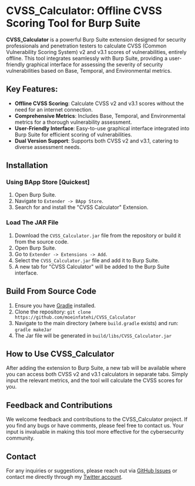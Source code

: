 # CVSS_Calculator: Offline CVSS Scoring Tool for Burp Suite

**CVSS_Calculator** is a powerful Burp Suite extension designed for security professionals and penetration testers to calculate CVSS (Common Vulnerability Scoring System) v2 and v3.1 scores of vulnerabilities, entirely offline. This tool integrates seamlessly with Burp Suite, providing a user-friendly graphical interface for assessing the severity of security vulnerabilities based on Base, Temporal, and Environmental metrics.

## Key Features:
- **Offline CVSS Scoring**: Calculate CVSS v2 and v3.1 scores without the need for an internet connection.
- **Comprehensive Metrics**: Includes Base, Temporal, and Environmental metrics for a thorough vulnerability assessment.
- **User-Friendly Interface**: Easy-to-use graphical interface integrated into Burp Suite for efficient scoring of vulnerabilities.
- **Dual Version Support**: Supports both CVSS v2 and v3.1, catering to diverse assessment needs.

## Installation

### Using BApp Store [Quickest]
1. Open Burp Suite.
2. Navigate to `Extender -> BApp Store`.
3. Search for and install the "CVSS Calculator" Extension.

### Load The JAR File
1. Download the `CVSS_Calculator.jar` file from the repository or build it from the source code.
2. Open Burp Suite.
3. Go to `Extender -> Extensions -> Add`.
4. Select the `CVSS_Calculator.jar` file and add it to Burp Suite.
5. A new tab for "CVSS Calculator" will be added to the Burp Suite interface.

## Build From Source Code
1. Ensure you have [Gradle](https://gradle.org/install/) installed.
2. Clone the repository: `git clone https://github.com/moeinfatehi/CVSS_Calculator`
3. Navigate to the main directory (where `build.gradle` exists) and run: `gradle makeJar`
4. The Jar file will be generated in `build/libs/CVSS_Calculator.jar`

## How to Use CVSS_Calculator
After adding the extension to Burp Suite, a new tab will be available where you can access both CVSS v2 and v3.1 calculators in separate tabs. Simply input the relevant metrics, and the tool will calculate the CVSS scores for you.

## Feedback and Contributions
We welcome feedback and contributions to the CVSS_Calculator project. If you find any bugs or have comments, please feel free to contact us. Your input is invaluable in making this tool more effective for the cybersecurity community.

## Contact
For any inquiries or suggestions, please reach out via [GitHub Issues](https://github.com/moeinfatehi/CVSS_Calculator/issues) or contact me directly through my [Twitter account](https://twitter.com/MoeinFatehi).
